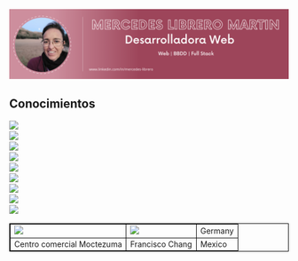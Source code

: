 <div id="header" align="center">
  <img decoding="async" src="https://github.com/Mercedes-Librero/Mercedes-Librero/blob/main/1.png" width="800"/>
    </div>


## Conocimientos
<div><img src="https://cdn.jsdelivr.net/gh/devicons/devicon@latest/icons/angular/angular-original.svg" width="35" hegth="35" /></div>
<div><img src="https://cdn.jsdelivr.net/gh/devicons/devicon@latest/icons/csharp/csharp-original.svg" width="35" hegth="35" /></div>
<div><img src="https://cdn.jsdelivr.net/gh/devicons/devicon@latest/icons/typescript/typescript-original.svg" width="35" hegth="35"/></div>
<div><img src="https://cdn.jsdelivr.net/gh/devicons/devicon@latest/icons/sqldeveloper/sqldeveloper-original.svg"  width="35" hegth="35"/></div>
<div><img src="https://cdn.jsdelivr.net/gh/devicons/devicon@latest/icons/mysql/mysql-original.svg" width="35" hegth="35" /></div>
<div><img src="https://cdn.jsdelivr.net/gh/devicons/devicon@latest/icons/github/github-original.svg"  width="35" hegth="35"/></div>
<div><img src="https://cdn.jsdelivr.net/gh/devicons/devicon@latest/icons/javascript/javascript-original.svg" width="35" hegth="35" /></div>
<div><img src="https://cdn.jsdelivr.net/gh/devicons/devicon@latest/icons/php/php-plain.svg"  width="35" hegth="35"/></div>
<div><img src="https://cdn.jsdelivr.net/gh/devicons/devicon@latest/icons/html5/html5-original.svg" width="35" hegth="35" /></div>
          
<table style="border: 1px solid black;">
  <tr style="border: 1px solid black;" >
    <td style="border: 1px solid black;"><img src="https://cdn.jsdelivr.net/gh/devicons/devicon@latest/icons/angular/angular-original.svg" width="35" hegth="35" /></td>
    <td  style="border: 1px solid black;"><img src="https://cdn.jsdelivr.net/gh/devicons/devicon@latest/icons/csharp/csharp-original.svg" width="35" hegth="35" /></td>
    <td  style="border: 1px solid black;">Germany</td>
  </tr>
  <tr style="border: 1px solid black;" >
    <td  style="border: 1px solid black;">Centro comercial Moctezuma</td>
    <td  style="border: 1px solid black;">Francisco Chang</td>
    <td  style="border: 1px solid black;">Mexico</td>
  </tr>
</table>



<!--
**Mercedes-Librero/Mercedes-Librero** is a ✨ _special_ ✨ repository because its `README.md` (this file) appears on your GitHub profile.

Here are some ideas to get you started:

- 🔭 I’m currently working on ...
- 🌱 I’m currently learning ...
- 👯 I’m looking to collaborate on ...
- 🤔 I’m looking for help with ...
- 💬 Ask me about ...
- 📫 How to reach me: ...
- 😄 Pronouns: ...
- ⚡ Fun fact: ...
-->
